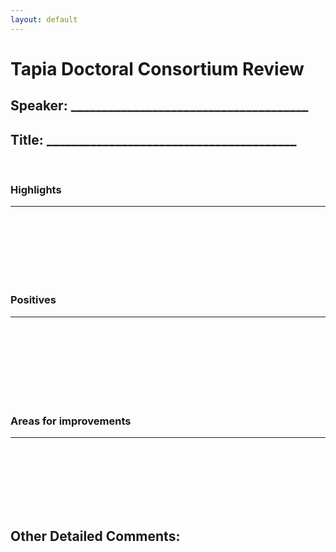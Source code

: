 ```yaml
---
layout: default
---
```


# Tapia Doctoral Consortium Review

## Speaker: ______________________________________

## Title: ________________________________________

<br />

### Highlights

---

<br />
<br />
<br />
<br />
<br />
<br />


### Positives

---

<br />
<br />
<br />
<br />
<br />
<br />
<br />


### Areas for improvements

---

<br />
<br />
<br />
<br />
<br />
<br />




## Other Detailed Comments:

<br />

